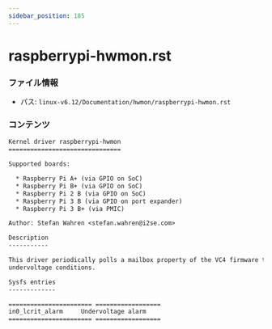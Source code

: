 ```yaml
---
sidebar_position: 185
---
```

# raspberrypi-hwmon.rst

### ファイル情報

- パス: `linux-v6.12/Documentation/hwmon/raspberrypi-hwmon.rst`

### コンテンツ

```rst
Kernel driver raspberrypi-hwmon
===============================

Supported boards:

  * Raspberry Pi A+ (via GPIO on SoC)
  * Raspberry Pi B+ (via GPIO on SoC)
  * Raspberry Pi 2 B (via GPIO on SoC)
  * Raspberry Pi 3 B (via GPIO on port expander)
  * Raspberry Pi 3 B+ (via PMIC)

Author: Stefan Wahren <stefan.wahren@i2se.com>

Description
-----------

This driver periodically polls a mailbox property of the VC4 firmware to detect
undervoltage conditions.

Sysfs entries
-------------

======================= ==================
in0_lcrit_alarm		Undervoltage alarm
======================= ==================

```
